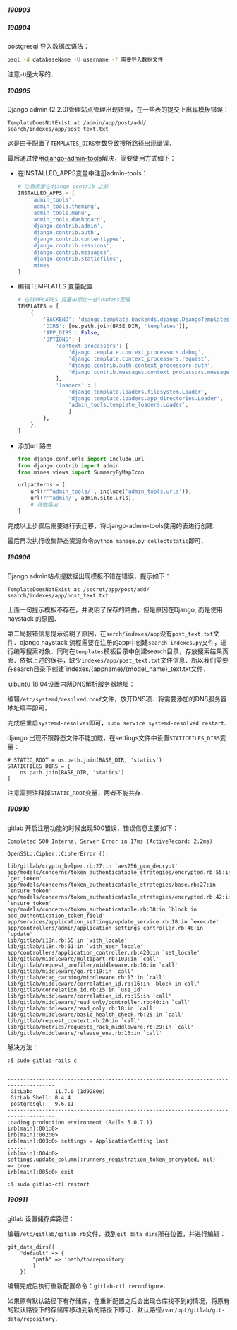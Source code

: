 ##### 190903

##### 190904

postgresql 导入数据库语法：

```bash
psql -d databaseName -U username -f 需要导入数据文件
```

注意`-U`是大写的．



##### 190905

Django admin (2.2.0)管理站点管理出现错误，在一些表的提交上出现模板错误：

```
TemplateDoesNotExist at /admin/app/post/add/
search/indexes/app/post_text.txt
```

这是由于配置了`TEMPLATES_DIRS`参数导致搜所路径出现错误．

最后通过使用[django-admin-tools](<https://django-admin-tools.readthedocs.io/en/latest/configuration.html>)解决，简要使用方式如下：

+ 在INSTALLED_APPS变量中注册admin-tools：

  ```python
  # 注意需要在django contrib 之前
  INSTALLED_APPS = [
      'admin_tools',
      'admin_tools.theming',
      'admin_tools.menu',
      'admin_tools.dashboard',
      'django.contrib.admin',
      'django.contrib.auth',
      'django.contrib.contenttypes',
      'django.contrib.sessions',
      'django.contrib.messages',
      'django.contrib.staticfiles',
      'mines'
  ]
  ```

+ 编辑TEMPLATES 变量配置

  ```python
  # 在TEMPLATES 变量中添加一些loaders配置
  TEMPLATES = [
      {
          'BACKEND': 'django.template.backends.django.DjangoTemplates',
          'DIRS': [os.path.join(BASE_DIR, 'templates')],
          'APP_DIRS': False,
          'OPTIONS': {
              'context_processors': [
                  'django.template.context_processors.debug',
                  'django.template.context_processors.request',
                  'django.contrib.auth.context_processors.auth',
                  'django.contrib.messages.context_processors.messages',
              ],
              'loaders' : [
                  'django.template.loaders.filesystem.Loader',
                  'django.template.loaders.app_directories.Loader',
                  'admin_tools.template_loaders.Loader',
                  ]
          },
      },
  ]
  ```

+ 添加url 路由

  ```python
  from django.conf.urls import include,url
  from django.contrib import admin
  from mines.views import SummaryByMapIcon
  
  urlpatterns = [
      url(r'^admin_tools/', include('admin_tools.urls')),
      url(r'^admin/', admin.site.urls),
      # 其他路由....
  ]
  ```

完成以上步骤后需要进行表迁移，将django-admin-tools使用的表进行创建.

最后再次执行收集静态资源命令`python manage.py collectstatic`即可．

##### 190906

Django admin站点提数据出现模板不错在错误，提示如下：

```
TemplateDoesNotExist at /secret/app/post/add/
search/indexes/app/post_text.txt
```

上面一句提示模板不存在，并说明了保存的路由，但是原因在Django, 而是使用haystack 的原因．

第二局报错信息提示说明了原因，在`serch/indexes/app`没有`post_text.txt`文件．django haystack 流程需要在注册的app中创建`search_indexes.py`文件，进行编写搜索对象．同时在`templates`模板目录中创建search目录，存放搜索结果页面．依据上述的保存，缺少`indexes/app/post_text.txt`文件信息．所以我们需要在search目录下创建`indexes/{appname}/{model_name}_text.txt文件．



ｕbuntu 18.04设置内网DNS解析服务器地址：

编辑`/etc/systemd/resolved.conf`文件，放开DNS项．将需要添加的DNS服务器地址填写即可．

完成后重启`systemd-resolves`即可，`sudo service systemd-resolved restart`.



django 出现不跟静态文件不能加载，在settings文件中设置`STATICFILES_DIRS`变量：

```
# STATIC_ROOT = os.path.join(BASE_DIR, 'statics')
STATICFILES_DIRS = [
    os.path.join(BASE_DIR, 'statics')
]
```

注意需要注释掉`STATIC_ROOT`变量，两者不能共存．



##### 190910

gitlab 开启注册功能的时候出现500错误，错误信息主要如下：

```
Completed 500 Internal Server Error in 17ms (ActiveRecord: 2.2ms)

OpenSSL::Cipher::CipherError ():

lib/gitlab/crypto_helper.rb:27:in `aes256_gcm_decrypt'
app/models/concerns/token_authenticatable_strategies/encrypted.rb:55:in `get_token'
app/models/concerns/token_authenticatable_strategies/base.rb:27:in `ensure_token'
app/models/concerns/token_authenticatable_strategies/encrypted.rb:42:in `ensure_token'
app/models/concerns/token_authenticatable.rb:38:in `block in add_authentication_token_field'
app/services/application_settings/update_service.rb:18:in `execute'
app/controllers/admin/application_settings_controller.rb:40:in `update'
lib/gitlab/i18n.rb:55:in `with_locale'
lib/gitlab/i18n.rb:61:in `with_user_locale'
app/controllers/application_controller.rb:420:in `set_locale'
lib/gitlab/middleware/multipart.rb:103:in `call'
lib/gitlab/request_profiler/middleware.rb:16:in `call'
lib/gitlab/middleware/go.rb:19:in `call'
lib/gitlab/etag_caching/middleware.rb:13:in `call'
lib/gitlab/middleware/correlation_id.rb:16:in `block in call'
lib/gitlab/correlation_id.rb:15:in `use_id'
lib/gitlab/middleware/correlation_id.rb:15:in `call'
lib/gitlab/middleware/read_only/controller.rb:40:in `call'
lib/gitlab/middleware/read_only.rb:18:in `call'
lib/gitlab/middleware/basic_health_check.rb:25:in `call'
lib/gitlab/request_context.rb:20:in `call'
lib/gitlab/metrics/requests_rack_middleware.rb:29:in `call'
lib/gitlab/middleware/release_env.rb:13:in `call'
```

解决方法：

```
:$ sudo gitlab-rails c


-------------------------------------------------------------------------------------
 GitLab:       11.7.0 (1d9280e)
 GitLab Shell: 8.4.4
 postgresql:   9.6.11
-------------------------------------------------------------------------------------
Loading production environment (Rails 5.0.7.1)
irb(main):001:0> 
irb(main):002:0> 
irb(main):003:0> settings = ApplicationSetting.last
......
irb(main):004:0> settings.update_column(:runners_registration_token_encrypted, nil)
=> true
irb(main):005:0> exit

:$ sudo gitlab-ctl restart

```



##### 190911

gitlab 设置储存库路径：

编辑`/etc/gitlab/gitlab.rb`文件，找到`git_data_dirs`所在位置，并进行编辑：

```
git_data_dirs({
	"default" => {
		"path" => 'path/to/repository'
		}
	})
```

编辑完成后执行重新配置命令：`gitlab-ctl reconfigure`．

如果原有默认路径下有存储库，在重新配置之后会出现仓库找不到的情况，将原有的默认路径下的存储库移动到新的路径下即可．默认路径`/var/opt/gitlab/git-data/repository`．